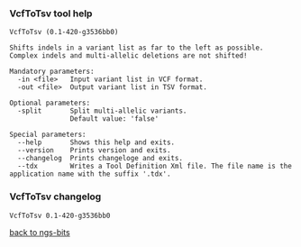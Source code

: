 ### VcfToTsv tool help
	VcfToTsv (0.1-420-g3536bb0)
	
	Shifts indels in a variant list as far to the left as possible. Complex indels and multi-allelic deletions are not shifted!
	
	Mandatory parameters:
	  -in <file>   Input variant list in VCF format.
	  -out <file>  Output variant list in TSV format.
	
	Optional parameters:
	  -split       Split multi-allelic variants.
	               Default value: 'false'
	
	Special parameters:
	  --help       Shows this help and exits.
	  --version    Prints version and exits.
	  --changelog  Prints changeloge and exits.
	  --tdx        Writes a Tool Definition Xml file. The file name is the application name with the suffix '.tdx'.
	
### VcfToTsv changelog
	VcfToTsv 0.1-420-g3536bb0
	
[back to ngs-bits](https://github.com/imgag/ngs-bits)